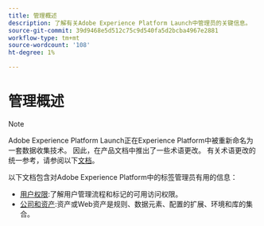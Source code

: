 ```yaml
---
title: 管理概述
description: 了解有关Adobe Experience Platform Launch中管理员的关键信息。
source-git-commit: 39d9468e5d512c75c9d540fa5d2bcba4967e2881
workflow-type: tm+mt
source-wordcount: '108'
ht-degree: 1%

---
```


# 管理概述

>[!NOTE]
>
>Adobe Experience Platform Launch正在Experience Platform中被重新命名为一套数据收集技术。 因此，在产品文档中推出了一些术语更改。 有关术语更改的统一参考，请参阅以下[文档](../../term-updates.md)。

以下文档包含对Adobe Experience Platform中的标签管理员有用的信息：

* [用户权限](user-permissions.md):了解用户管理流程和标记的可用访问权限。
* [公司和资产](companies-and-properties.md):资产或Web资产是规则、数据元素、配置的扩展、环境和库的集合。

